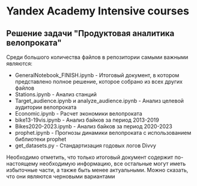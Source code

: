 # Yandex Academy Intensive courses

## Решение задачи "Продуктовая аналитика велопроката"

Среди большого количества файлов в репозитории самыми важными являются:
* GeneralNotebook_FINISH.ipynb - Итоговый документ, в котором представлено полное решение, которое собрано из всех других файлов
* Stations.ipynb - Анализ станций
* Target_audience.ipynb и analyze_audience.ipynb - Анализ целевой аудитории велопроката
* Economic.ipynb - Расчет экономики велопроката
* bike13-19vis.ipynb - Анализ байков за период 2013-2019
* Bikes2020-2023.ipynb - Анализ байков за период 2020-2023
* prophet.ipynb - Прогнозы динамики велопроката с использованием библиотеки prophet
* get_datasets.py - Стандартизация годовых логов Divvy

Необходимо отметить, что только итоговый документ содержит по-настоящему необходимую информацию, все остальные могут иметь избыточные части, а также быть менее актуальными.
Можно сказать, что они являются черновыми вариантами
